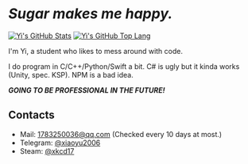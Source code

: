 # *Sugar makes me happy.*

[![Yi's GitHub Stats](https://github-readme-stats.vercel.app/api?username=xiaoyu2006&count_private=true&show_icons=true)](https://github.com/xiaoyu2006)
[![Yi's GitHub Top Lang](https://github-readme-stats.vercel.app/api/top-langs/?username=xiaoyu2006&hide=html,css,javascript&layout=compact)](https://github.com/xiaoyu2006)

I'm Yi, a student who likes to mess around with code.

I do program in C/C++/Python/Swift a bit. C# is ugly but it kinda works (Unity, spec. KSP). NPM is a bad idea.

***GOING TO BE PROFESSIONAL IN THE FUTURE!***

## Contacts
- Mail: [1783250036@qq.com](mailto:1783250036@qq.com) (Checked every 10 days at most.)
- Telegram: [@xiaoyu2006](https://t.me/xiaoyu2006)
- Steam: [@xkcd17](https://steamcommunity.com/profiles/76561199021640412/)
